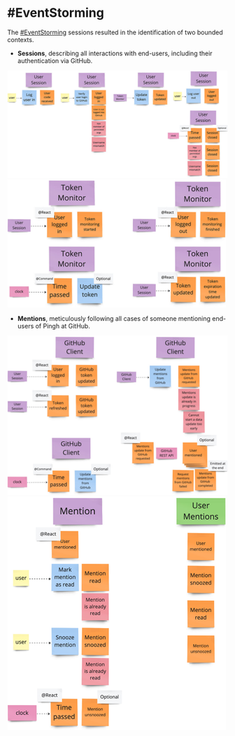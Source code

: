 # #EventStorming

The [#EventStorming](https://www.eventstorming.com/) sessions resulted 
in the identification of two bounded contexts.

- **Sessions**, describing all interactions with end-users, 
  including their authentication via GitHub.

<img src="./img/event-storming/sessions-bc-1.jpg" width="900px" alt="Sessions bounded context">

<img src="./img/event-storming/sessions-bc-2.jpg" width="500px" alt="Sessions bounded context">

- **Mentions**, meticulously following all cases of someone mentioning end-users 
  of Pingh at GitHub.

<img src="./img/event-storming/mentions-bc-1.jpg" width="700px" alt="Mentions bounded context 1">

<img src="./img/event-storming/mentions-bc-2.jpg" width="500px" alt="Mentions bounded context 2">
